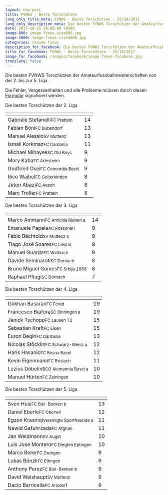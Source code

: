 ```yaml
---
layout: new-post
title: FVNWS - Beste Torschützen
lang_only_title_meta: FVNWS - Beste Torschützen - 25/10/2017
lang_only_description_meta: Die besten FVNWS Torschützen der Amateurfussballmeisterschaften von der 2. bis zur 5. Liga - 25/10/2017
date: 2017-10-25 20:00:00 +0200
image-800: image-fvnws-size800.jpg
image-1600: image-fvnws-size1600.jpg
categories: resume fvnws
description_for_facebook: Die besten FVNWS Torschützen der Amateurfussballmeisterschaften von der 2. bis zur 5. Liga
title_for_facebook: FVNWS - Beste Torschützen - 25/10/2017
image_for_facebook: /images/facebook/image-fvnws-facebook.jpg
translate: false
---
```

Die besten FVNWS Torschützen der Amateurfussballmeisterschaften von der 2. bis zur 5. Liga.

Die Fehler, Vergessenheiten und alle Probleme müssen durch diesen <a href="/formular-fehlermeldung">Formular</a> signalisiert werden.

Die besten Torschützen der 2. Liga

<table class="table"><thead><tr><th><i class="fa fa-male"></i></th><th><i class="fa fa-futbol-o"></i></th></tr></thead><tbody><tr><td>Gabriele Stefanelli<span class='d-block team-name'><small>FC Pratteln</small></span></td><td>14</td></tr><tr><td>Fabian Böni<span class='d-block team-name'><small>FC Bubendorf</small></span></td><td>13</td></tr><tr><td>Manuel Alessio<span class='d-block team-name'><small>SV Muttenz</small></span></td><td>13</td></tr><tr><td>Ismail Korkmaz<span class='d-block team-name'><small>FC Dardania</small></span></td><td>11</td></tr><tr><td>Michael Mihaye<span class='d-block team-name'><small>BSC Old Boys</small></span></td><td>9</td></tr><tr><td>Mory Kaba<span class='d-block team-name'><small>FC Arlesheim</small></span></td><td>9</td></tr><tr><td>Godfried Osei<span class='d-block team-name'><small>FC Concordia Basel</small></span></td><td>9</td></tr><tr><td>Rico Waibel<span class='d-block team-name'><small>FC Gelterkinden</small></span></td><td>8</td></tr><tr><td>Jeton Abazi<span class='d-block team-name'><small>FC Aesch</small></span></td><td>8</td></tr><tr><td>Marc Troller<span class='d-block team-name'><small>FC Pratteln</small></span></td><td>8</td></tr></tbody></table>

Die besten Torschützen der 3. Liga

<table class="table"><thead><tr><th><i class="fa fa-male"></i></th><th><i class="fa fa-futbol-o"></i></th></tr></thead><tbody><tr><td>Marco Ammann<span class='d-block team-name'><small>FC Amicitia Riehen a</small></span></td><td>14</td></tr><tr><td>Emanuele Papale<span class='d-block team-name'><small>AC Rossoneri</small></span></td><td>9</td></tr><tr><td>Fabio Bächtold<span class='d-block team-name'><small>SV Muttenz b</small></span></td><td>9</td></tr><tr><td>Tiago José Soares<span class='d-block team-name'><small>FC Liestal</small></span></td><td>9</td></tr><tr><td>Manuel Guarda<span class='d-block team-name'><small>FC Wallbach</small></span></td><td>9</td></tr><tr><td>Davide Seminaroti<span class='d-block team-name'><small>SC Dornach</small></span></td><td>8</td></tr><tr><td>Bruno Miguel Gomes<span class='d-block team-name'><small>FC Srbija 1968</small></span></td><td>8</td></tr><tr><td>Raphael Pflugi<span class='d-block team-name'><small>SC Dornach</small></span></td><td>7</td></tr></tbody></table>

Die besten Torschützen der 4. Liga

<table class="table"><thead><tr><th><i class="fa fa-male"></i></th><th><i class="fa fa-futbol-o"></i></th></tr></thead><tbody><tr><td>Gökhan Basaran<span class='d-block team-name'><small>FC Ferad</small></span></td><td>19</td></tr><tr><td>Francesco Biafora<span class='d-block team-name'><small>SC Binningen a</small></span></td><td>19</td></tr><tr><td>Janick Tschopp<span class='d-block team-name'><small>FC Lausen 72</small></span></td><td>15</td></tr><tr><td>Sebastian Kraft<span class='d-block team-name'><small>FC Eiken</small></span></td><td>15</td></tr><tr><td>Euron Beqiri<span class='d-block team-name'><small>FC Dardania</small></span></td><td>13</td></tr><tr><td>Nicolas Stöcklin<span class='d-block team-name'><small>FC Schwarz-Weiss a</small></span></td><td>12</td></tr><tr><td>Haris Hasanic<span class='d-block team-name'><small>FC Bosna Basel</small></span></td><td>12</td></tr><tr><td>Kevin Eigenmann<span class='d-block team-name'><small>FC Brislach</small></span></td><td>11</td></tr><tr><td>Luzius Döbelin<span class='d-block team-name'><small>BCO Alemannia Basel a</small></span></td><td>10</td></tr><tr><td>Manuel Hürbin<span class='d-block team-name'><small>FC Zeiningen</small></span></td><td>10</td></tr></tbody></table>

Die besten Torschützen der 5. Liga

<table class="table"><thead><tr><th><i class="fa fa-male"></i></th><th><i class="fa fa-futbol-o"></i></th></tr></thead><tbody><tr><td>Sven Husi<span class='d-block team-name'><small>FC Biel-Benken b</small></span></td><td>13</td></tr><tr><td>Daniel Eberle<span class='d-block team-name'><small>FC Oberwil</small></span></td><td>12</td></tr><tr><td>Egzon Krasniqi<span class='d-block team-name'><small>Vereinigte Sportfreunde a</small></span></td><td>11</td></tr><tr><td>Nawid Gafuhrzada<span class='d-block team-name'><small>FC Afghan</small></span></td><td>11</td></tr><tr><td>Jan Weidmann<span class='d-block team-name'><small>SV Augst</small></span></td><td>10</td></tr><tr><td>Luis Jose Montero<span class='d-block team-name'><small>FC Diegten Eptingen</small></span></td><td>10</td></tr><tr><td>Marco Borer<span class='d-block team-name'><small>FC Zwingen</small></span></td><td>9</td></tr><tr><td>Lukas Bönzli<span class='d-block team-name'><small>FC Ettingen</small></span></td><td>9</td></tr><tr><td>Anthony Perez<span class='d-block team-name'><small>FC Biel-Benken b</small></span></td><td>9</td></tr><tr><td>David Weishaupt<span class='d-block team-name'><small>SV Muttenz</small></span></td><td>9</td></tr><tr><td>Dacio Barricella<span class='d-block team-name'><small>FC Arisdorf</small></span></td><td>9</td></tr></tbody></table>

